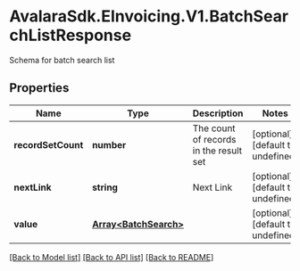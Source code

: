 # AvalaraSdk.EInvoicing.V1.BatchSearchListResponse
Schema for batch search list

## Properties

Name | Type | Description | Notes
------------ | ------------- | ------------- | -------------
**recordSetCount** | **number** | The count of records in the result set | [optional] [default to undefined]
**nextLink** | **string** | Next Link | [optional] [default to undefined]
**value** | [**Array&lt;BatchSearch&gt;**](BatchSearch.md) |  | [optional] [default to undefined]

[[Back to Model list]](../../../README.md#documentation-for-models) [[Back to API list]](../../../README.md#documentation-for-api-endpoints) [[Back to README]](../../../README.md)


